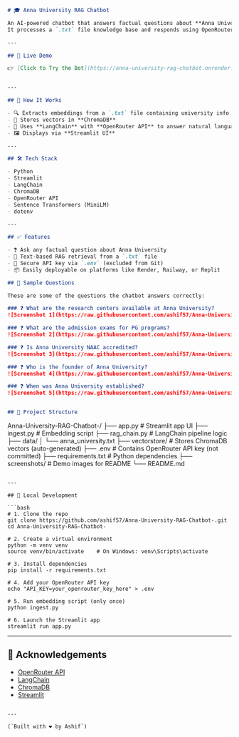 

```markdown
# 🎓 Anna University RAG Chatbot

An AI-powered chatbot that answers factual questions about **Anna University** using Retrieval-Augmented Generation (RAG).  
It processes a `.txt` file knowledge base and responds using OpenRouter LLMs via LangChain.

---

## 🔗 Live Demo

👉 [Click to Try the Bot](https://anna-university-rag-chatbot.onrender.com)  


---

## 🧠 How It Works

- 🔍 Extracts embeddings from a `.txt` file containing university info
- 🧠 Stores vectors in **ChromaDB**
- 💬 Uses **LangChain** with **OpenRouter API** to answer natural language queries
- 🖼️ Displays via **Streamlit UI**

---

## 🛠️ Tech Stack

- Python
- Streamlit
- LangChain
- ChromaDB
- OpenRouter API
- Sentence Transformers (MiniLM)
- dotenv

---

## ✅ Features

- ❓ Ask any factual question about Anna University
- 🔎 Text-based RAG retrieval from a `.txt` file
- 🔐 Secure API key via `.env` (excluded from Git)
- 📦 Easily deployable on platforms like Render, Railway, or Replit

## 🧪 Sample Questions

These are some of the questions the chatbot answers correctly:

### ❓ What are the research centers available at Anna University?
![Screenshot 1](https://raw.githubusercontent.com/ashif57/Anna-University-RAG-Chatbot-/main/screenshots/question1.png)

### ❓ What are the admission exams for PG programs?
![Screenshot 2](https://raw.githubusercontent.com/ashif57/Anna-University-RAG-Chatbot-/main/screenshots/question2.png)

### ❓ Is Anna University NAAC accredited?
![Screenshot 3](https://raw.githubusercontent.com/ashif57/Anna-University-RAG-Chatbot-/main/screenshots/question3.png)

### ❓ Who is the founder of Anna University?
![Screenshot 4](https://raw.githubusercontent.com/ashif57/Anna-University-RAG-Chatbot-/main/screenshots/question4.png)

### ❓ When was Anna University established?
![Screenshot 5](https://raw.githubusercontent.com/ashif57/Anna-University-RAG-Chatbot-/main/screenshots/question5.png)


## 📁 Project Structure

```

Anna-University-RAG-Chatbot-/
├── app.py                 # Streamlit app UI
├── ingest.py              # Embedding script
├── rag\_chain.py           # LangChain pipeline logic
├── data/
│   └── anna\_university.txt
├── vectorstore/           # Stores ChromaDB vectors (auto-generated)
├── .env                   # Contains OpenRouter API key (not committed)
├── requirements.txt       # Python dependencies
├── screenshots/           # Demo images for README
└── README.md

````

---

## 🚀 Local Development

```bash
# 1. Clone the repo
git clone https://github.com/ashif57/Anna-University-RAG-Chatbot-.git
cd Anna-University-RAG-Chatbot-

# 2. Create a virtual environment
python -m venv venv
source venv/bin/activate    # On Windows: venv\Scripts\activate

# 3. Install dependencies
pip install -r requirements.txt

# 4. Add your OpenRouter API key
echo "API_KEY=your_openrouter_key_here" > .env

# 5. Run embedding script (only once)
python ingest.py

# 6. Launch the Streamlit app
streamlit run app.py
````

---

## 🙌 Acknowledgements

* [OpenRouter API](https://openrouter.ai)
* [LangChain](https://www.langchain.com/)
* [ChromaDB](https://www.trychroma.com/)
* [Streamlit](https://streamlit.io/)

```

---

(`Built with ❤️ by Ashif`) 
```

